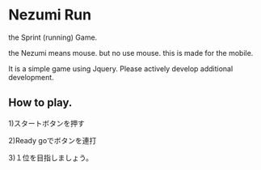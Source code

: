 # Nezumi Run
the Sprint (running) Game.

the Nezumi means mouse.
but no use mouse.
this is made for the mobile.

It is a simple game using Jquery. Please actively develop additional development.

## How to play.

1)スタートボタンを押す

2)Ready goでボタンを連打

3)１位を目指しましょう。
